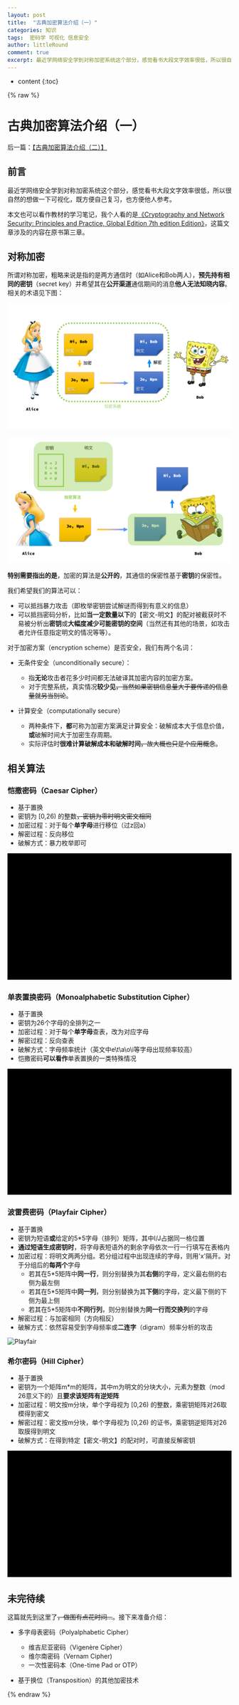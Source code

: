 ```yaml
---
layout: post
title:  "古典加密算法介绍（一）"
categories: 知识
tags:  密码学 可视化 信息安全
author: littleRound
comment: true
excerpt: 最近学网络安全学到对称加密系统这个部分，感觉看书大段文字效率很低，所以很自然的想做一下可视化，既方便自己复习，也方便他人参考；第（一）篇主要介绍对称加密的一些基本概念以及一些基于置换的古典加密算法。
---
```


* content
{:toc}

{% raw %}

# 古典加密算法介绍（一）



后一篇：[【古典加密算法介绍（二）】](https://littleround.cn/2019/03/18/%E5%8F%A4%E5%85%B8%E5%8A%A0%E5%AF%86%E7%AE%97%E6%B3%95%E4%BB%8B%E7%BB%8D-%E4%BA%8C/)

## 前言

最近学网络安全学到对称加密系统这个部分，感觉看书大段文字效率很低，所以很自然的想做一下可视化，既方便自己复习，也方便他人参考。

本文也可以看作教材的学习笔记，我个人看的是[《Cryptography and Network Security: Principles and Practice, Global Edition 7th edition Edition》](https://www.amazon.com/Cryptography-Network-Security-Principles-Practice-dp-1292158581/dp/1292158581/ref=mt_paperback?_encoding=UTF8&me=&qid=)，这篇文章涉及的内容在原书第三章。

## 对称加密

所谓对称加密，粗略来说是指的是两方通信时（如Alice和Bob两人），**预先持有相同的密钥**（secret key）并希望其在**公开渠道**通信期间的消息**他人无法知晓内容**。相关的术语见下图：

![1](/static/post_resource/2019-03-05-1.PNG)

![2](/static/post_resource/2019-03-05-2.PNG)

**特别需要指出的是**，加密的算法是**公开的**，其通信的保密性基于**密钥**的保密性。



我们希望我们的算法可以：

- 可以抵挡暴力攻击（即枚举密钥尝试解谜而得到有意义的信息）
- 可以抵挡密码分析，比如**当一定数量以下**的【密文-明文】的配对被截获时不易被分析出**密钥**或**大幅度减少可能密钥的空间**（当然还有其他的场景，如攻击者允许任意指定明文的情况等等）。



对于加密方案（encryption scheme）是否安全，我们有两个名词：

- 无条件安全（unconditionally secure）：
  - 指**无论**攻击者花多少时间都无法破译其加密内容的加密方案。
  - 对于完整系统，真实情况**较少见**~~，当然如果密钥信息量大于要传递的信息量就另当别论~~。

- 计算安全（computationally secure）
  - 两种条件下，**都**可称为加密方案满足计算安全：破解成本大于信息价值，**或**破解时间大于加密生存周期。
  - 实际评估时**很难计算破解成本和破解时间**~~，故大概也只是个应用概念~~。

## 相关算法

### 恺撒密码（Caesar Cipher）

- 基于置换
- 密钥为 [0,26) 的整数~~，密钥为零时明文密文相同~~
- 加密过程：对于每个**单字母**进行移位（过z回a）
- 解密过程：反向移位
- 破解方式：暴力枚举即可

![Caesar](/static/post_resource/2019-03-05-3.gif)

### 单表置换密码（Monoalphabetic Substitution Cipher）

- 基于置换
- 密钥为26个字母的全排列之一
- 加密过程：对于每个**单字母**查表，改为对应字母
- 解密过程：反向查表
- 破解方式：字母频率统计（英文中e\t\a\o\i等字母出现频率较高）
- 恺撒密码**可以看作**单表置换的一类特殊情况

![Monoalphabetic](/static/post_resource/2019-03-05-4.gif)

### 波雷费密码（Playfair Cipher）

- 基于置换
- 密钥为短语**或**给定的5*5字母（排列）矩阵，其中I/J占据同一格位置
- **通过短语生成密钥时**，将字母表短语外的剩余字母依次一行一行填写在表格内
- 加密过程：将明文两两分组。若分组过程中出现连续的字母，则用'x'隔开。对于分组后的**每两个**字母
  - 若其在5*5矩阵中**同一行**，则分别替换为其**右侧**的字母，定义最右侧的右侧为最左侧
  - 若其在5*5矩阵中**同一列**，则分别替换为其**下侧**的字母，定义最下侧的下侧为最上侧
  - 若其在5*5矩阵中**不同行列**，则分别替换为**同一行而交换列**的字母
- 解密过程：与加密相同（方向相反）
- 破解方式：依然容易受到字母频率或**二连字**（digram）频率分析的攻击

![Playfair](/static/post_resource/2019-03-05-5.gif)

### 希尔密码（Hill Cipher）

- 基于置换
- 密钥为一个矩阵m*m的矩阵，其中m为明文的分块大小，元素为整数（mod 26意义下的）且**要求该矩阵有逆矩阵**
- 加密过程：明文按m分块，单个字母视为 [0,26) 的整数，乘密钥矩阵对26取模得到密文
- 解密过程：密文按m分块，单个字母视为 [0,26) 的证书，乘密钥逆矩阵对26取膜得到明文
- 破解方式：在得到特定【密文-明文】的配对时，可直接反解密钥

![Hill](/static/post_resource/2019-03-05-6.gif)

## 未完待续

这篇就先到这里了~~，做图有点花时间...~~。接下来准备介绍：

- 多字母表密码（Polyalphabetic Cipher）

  - 维吉尼亚密码（Vigenère Cipher）
  - 维尔南密码（Vernam Cipher)
  - 一次性密码本（One-time Pad or OTP）

- 基于换位（Transposition）的其他加密技术

{% endraw %}